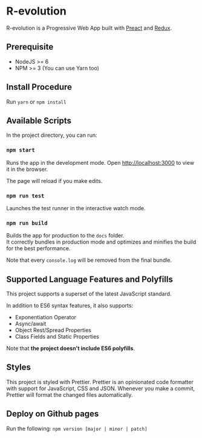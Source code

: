 # R-evolution

R-evolution is a Progressive Web App built with [Preact](https://github.com/developit/preact) and [Redux](https://github.com/reactjs/redux).

## Prerequisite
* NodeJS >= 6
* NPM >= 3 (You can use Yarn too)

## Install Procedure
Run `yarn` or `npm install`

## Available Scripts
In the project directory, you can run:

### `npm start`

Runs the app in the development mode.
Open [http://localhost:3000](http://localhost:3000) to view it in the browser.

The page will reload if you make edits.

### `npm run test`

Launches the test runner in the interactive watch mode.

### `npm run build`

Builds the app for production to the `docs` folder.<br>
It correctly bundles in production mode and optimizes and minifies the build for the best performance.

Note that every `console.log` will be removed from the final bundle.

## Supported Language Features and Polyfills

This project supports a superset of the latest JavaScript standard.

In addition to ES6 syntax features, it also supports:

* Exponentiation Operator
* Async/await
* Object Rest/Spread Properties
* Class Fields and Static Properties

Note that **the project doesn't include ES6 polyfills**.


## Styles

This project is styled with Prettier. Prettier is an opinionated code formatter with support for JavaScript, CSS and JSON. 
Whenever you make a commit, Prettier will format the changed files automatically.

## Deploy on Github pages
Run the following:
`npm version [major | minor | patch]`



